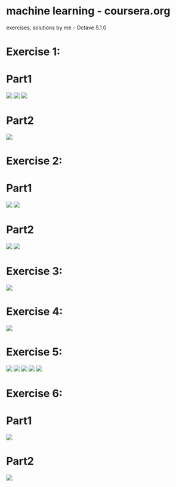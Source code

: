 # machine learning - coursera.org 
exercises, solutions by me - Octave 5.1.0

# Exercise 1:

# Part1
![](https://i.imgur.com/6VY64XO.jpg)
![](https://i.imgur.com/3vSZ1cL.jpg)
![](https://i.imgur.com/qKldUxu.jpg)

# Part2
![](https://i.imgur.com/BGtOheP.jpg)

# Exercise 2:

# Part1
![](https://i.imgur.com/KvL4vcz.jpg)
![](https://i.imgur.com/zM99YGZ.jpg)

# Part2
![](https://i.imgur.com/v6xiaQF.jpg)
![](https://i.imgur.com/EB1cAqj.jpg)

# Exercise 3:

![](https://i.imgur.com/rbUEjEb.jpg)

# Exercise 4:
![](https://i.imgur.com/QoITq2W.jpg)

# Exercise 5:
![](https://i.imgur.com/GKoxjDz.png)
![](https://i.imgur.com/XvE25kp.png)
![](https://i.imgur.com/ZbHUuFJ.png)
![](https://i.imgur.com/WEAAYrN.png)
![](https://i.imgur.com/corAEmY.png)

# Exercise 6:

# Part1
![](https://i.imgur.com/D10q6cX.png)

# Part2
![](https://i.imgur.com/scEUvwh.png)
